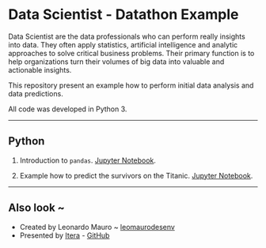 # Data Scientist - Datathon Example

Data Scientist are the data professionals who can perform really insights into data. They often apply statistics, artificial intelligence and analytic approaches to solve critical business problems. Their primary function is to help organizations turn their volumes of big data into valuable and actionable insights.   

This repository present an example how to perform initial data analysis and data predictions.   

All code was developed in Python 3.   

---
## Python

1. Introduction to `pandas`. [Jupyter Notebook](jupyter/1-pandas-introduction.ipynb).   

2. Example how to predict the survivors on the Titanic. [Jupyter Notebook](jupyter/2-scikit-learning.ipynb).   

---
## Also look ~

-   Created by Leonardo Mauro ~ [leomaurodesenv](https://github.com/leomaurodesenv/)
-   Presented by [Itera](http://itera.com.br/) - [GitHub](https://github.com/iterasolucoes)
